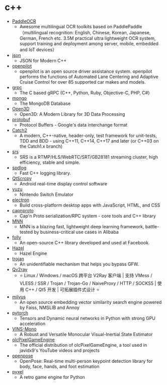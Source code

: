 # c++
- [PaddleOCR](https://github.com/PaddlePaddle/PaddleOCR)
  - Awesome multilingual OCR toolkits based on PaddlePaddle （multilingual recognition: English, Chinese, Korean, Japanese, German, French etc. 3.5M practical ultra lightweight OCR system, support training and deployment among server, mobile, embedded and IoT devices）
- [json](https://github.com/nlohmann/json)
  - JSON for Modern C++
- [openpilot](https://github.com/commaai/openpilot)
  - openpilot is an open source driver assistance system. openpilot performs the functions of Automated Lane Centering and Adaptive Cruise Control for over 85 supported car makes and models.
- [grpc](https://github.com/grpc/grpc)
  - The C based gRPC (C++, Python, Ruby, Objective-C, PHP, C#)
- [mongo](https://github.com/mongodb/mongo)
  - The MongoDB Database
- [Open3D](https://github.com/intel-isl/Open3D)
  - Open3D: A Modern Library for 3D Data Processing
- [protobuf](https://github.com/protocolbuffers/protobuf)
  - Protocol Buffers - Google's data interchange format
- [Catch2](https://github.com/catchorg/Catch2)
  - A modern, C++-native, header-only, test framework for unit-tests, TDD and BDD - using C++11, C++14, C++17 and later (or C++03 on the Catch1.x branch)
- [srs](https://github.com/ossrs/srs)
  - SRS is a RTMP/HLS/WebRTC/SRT/GB28181 streaming cluster, high efficiency, stable and simple.
- [spdlog](https://github.com/gabime/spdlog)
  - Fast C++ logging library.
- [QtScrcpy](https://github.com/barry-ran/QtScrcpy)
  - Android real-time display control software
- [yuzu](https://github.com/yuzu-emu/yuzu)
  - Nintendo Switch Emulator
- [electron](https://github.com/electron/electron)
  - Build cross-platform desktop apps with JavaScript, HTML, and CSS
- [capnproto](https://github.com/capnproto/capnproto)
  - Cap'n Proto serialization/RPC system - core tools and C++ library
- [MNN](https://github.com/alibaba/MNN)
  - MNN is a blazing fast, lightweight deep learning framework, battle-tested by business-critical use cases in Alibaba
- [folly](https://github.com/facebook/folly)
  - An open-source C++ library developed and used at Facebook.
- [Hazel](https://github.com/TheCherno/Hazel)
  - Hazel Engine
- [trojan](https://github.com/trojan-gfw/trojan)
  - An unidentifiable mechanism that helps you bypass GFW.
- [Qv2ray](https://github.com/Qv2ray/Qv2ray)
  - ⭐ Linux / Windows / macOS 跨平台 V2Ray 客户端 | 支持 VMess / VLESS / SSR / Trojan / Trojan-Go / NaiveProxy / HTTP / SOCKS5 | 使用 C++ / Qt5 开发 | 可拓展插件式设计 ⭐
- [milvus](https://github.com/milvus-io/milvus)
  - An open source embedding vector similarity search engine powered by Faiss, NMSLIB and Annoy
- [pytorch](https://github.com/pytorch/pytorch)
  - Tensors and Dynamic neural networks in Python with strong GPU acceleration
- [VINS-Mono](https://github.com/HKUST-Aerial-Robotics/VINS-Mono)
  - A Robust and Versatile Monocular Visual-Inertial State Estimator
- [olcPixelGameEngine](https://github.com/OneLoneCoder/olcPixelGameEngine)
  - The official distribution of olcPixelGameEngine, a tool used in javidx9's YouTube videos and projects
- [openpose](https://github.com/CMU-Perceptual-Computing-Lab/openpose)
  - OpenPose: Real-time multi-person keypoint detection library for body, face, hands, and foot estimation
- [pyxel](https://github.com/kitao/pyxel)
  - A retro game engine for Python
